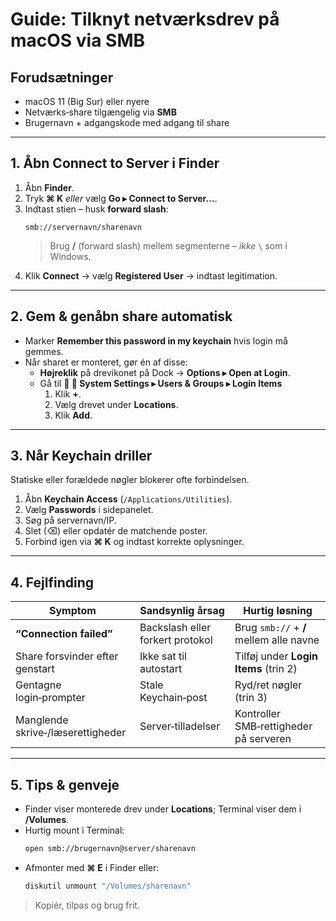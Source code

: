 
# Guide: Tilknyt netværksdrev på macOS via SMB

## Forudsætninger
- macOS 11 (Big Sur) eller nyere  
- Netværks‑share tilgængelig via **SMB**  
- Brugernavn + adgangskode med adgang til share

---

## 1. Åbn **Connect to Server** i Finder
1. Åbn **Finder**.  
2. Tryk **⌘ K** *eller* vælg **Go ▸ Connect to Server…**.  
3. Indtast stien – husk **forward slash**:
   ```text
   smb://servernavn/sharenavn
   ```
   > Brug **/** (forward slash) mellem segmenterne – *ikke* `\` som i Windows.  
4. Klik **Connect** → vælg **Registered User** → indtast legitimation.

---

## 2. Gem & genåbn share automatisk
- Marker **Remember this password in my keychain** hvis login må gemmes.  
- Når sharet er monteret, gør én af disse:
  - **Højreklik** på drevikonet på Dock → **Options ▸ Open at Login**.  
  - Gå til ** ▸ System Settings ▸ Users & Groups ▸ Login Items**  
    1. Klik **+**.  
    2. Vælg drevet under **Locations**.  
    3. Klik **Add**.

---

## 3. Når Keychain driller
Statiske eller forældede nøgler blokerer ofte forbindelsen.

1. Åbn **Keychain Access** (`/Applications/Utilities`).  
2. Vælg **Passwords** i sidepanelet.  
3. Søg på servernavn/IP.  
4. Slet (⌫) eller opdatér de matchende poster.  
5. Forbind igen via **⌘ K** og indtast korrekte oplysninger.

---

## 4. Fejlfinding

| Symptom                              | Sandsynlig årsag                 | Hurtig løsning                              |
|--------------------------------------|----------------------------------|---------------------------------------------|
| **“Connection failed”**              | Backslash eller forkert protokol | Brug `smb://` + **/** mellem alle navne     |
| Share forsvinder efter genstart      | Ikke sat til autostart           | Tilføj under **Login Items** (trin 2)       |
| Gentagne login‑prompter              | Stale Keychain‑post              | Ryd/ret nøgler (trin 3)                     |
| Manglende skrive‑/læserettigheder    | Server‑tilladelser               | Kontroller SMB‑rettigheder på serveren      |

---

## 5. Tips & genveje
- Finder viser monterede drev under **Locations**; Terminal viser dem i **/Volumes**.  
- Hurtig mount i Terminal:
  ```bash
  open smb://brugernavn@server/sharenavn
  ```
- Afmonter med **⌘ E** i Finder eller:
  ```bash
  diskutil unmount "/Volumes/sharenavn"
  ```

> Kopiér, tilpas og brug frit.
